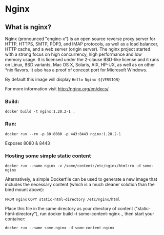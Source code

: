 # Nginx 

## What is nginx?
Nginx (pronounced "engine-x") is an open source reverse proxy server for HTTP, HTTPS, SMTP, POP3, and IMAP protocols, as well as a load balancer, HTTP cache, and a web server (origin server). The nginx project started with a strong focus on high concurrency, high performance and low memory usage. It is licensed under the 2-clause BSD-like license and it runs on Linux, BSD variants, Mac OS X, Solaris, AIX, HP-UX, as well as on other *nix flavors. It also has a proof of concept port for Microsoft Windows.

By default this image will display `Hello Nginx ${VERSION}`

For more information visit http://nginx.org/en/docs/

### Build:
`docker build -t nginx:1.20.2-1 .`
  
### Run:  
`docker run --rm -p 80:8080 -p 443:8443 nginx:1.20.2-1` 

Exposes 8080 & 8443

### Hosting some simple static content

`docker run --name nginx -v /some/content:/etc/nginx/html:ro -d some-nginx`

Alternatively, a simple Dockerfile can be used to generate a new image that includes the necessary content (which is a much cleaner solution than the bind mount above):

`FROM nginx`
`COPY static-html-directory /etc/nginx/html`

Place this file in the same directory as your directory of content ("static-html-directory"), run docker build -t some-content-nginx ., then start your container:

`docker run --name some-nginx -d some-content-nginx`